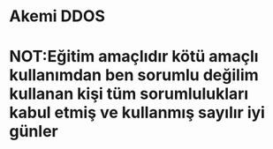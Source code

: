 # Akemi DDOS

# NOT:Eğitim amaçlıdır kötü amaçlı kullanımdan ben sorumlu değilim kullanan kişi tüm sorumlulukları kabul etmiş ve kullanmış sayılır iyi günler 
